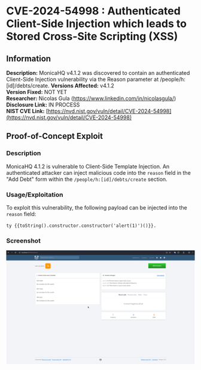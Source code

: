 # CVE-2024-54998 : Authenticated Client-Side Injection which leads to Stored Cross-Site Scripting (XSS)

## Information  
**Description:** MonicaHQ v4.1.2 was discovered to contain an authenticated Client-Side Injection vulnerability via the Reason parameter at /people/h:[id]/debts/create.
**Versions Affected:** v4.1.2  
**Version Fixed:** NOT YET  
**Researcher:** Nicolas Gula (https://www.linkedin.com/in/nicolasgula/)  
**Disclosure Link:** IN PROCESS  
**NIST CVE Link:** [https://nvd.nist.gov/vuln/detail/CVE-2024-54998](https://nvd.nist.gov/vuln/detail/CVE-2024-54998)
## Proof-of-Concept Exploit  

### Description  
MonicaHQ 4.1.2 is vulnerable to Client-Side Template Injection. An authenticated attacker can inject malicious code into the `reason` field in the "Add Debt" form within the `/people/h:[id]/debts/create` section.  

### Usage/Exploitation  
To exploit this vulnerability, the following payload can be injected into the `reason` field:  

```vue
ty {{toString().constructor.constructor('alert(1)')()}}. 
```

### Screenshot

![Poc](/CVE-2024-54998/Poc.gif)